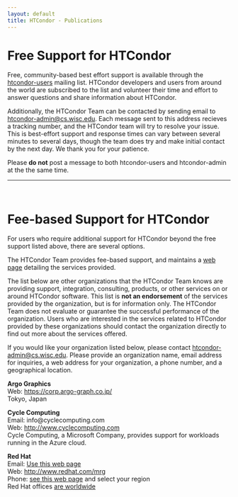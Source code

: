 ```yaml
---
layout: default
title: HTCondor - Publications
---
```


<h1 class="norm">Free Support for HTCondor</h1>

<p>
Free, community-based best effort support is available through the
<a href="http://research.cs.wisc.edu/htcondor/mail-lists/">htcondor-users</A> 
mailing list. HTCondor developers and users from around the world are 
subscribed to the list and volunteer their time and effort to answer
questions and share information about HTCondor.
</p>
<p>
Additionally, the HTCondor Team can be contacted by sending email to
<a href="mailto:htcondor-admin@cs.wisc.edu">htcondor-admin@cs.wisc.edu</A>. Each
message sent to this address recieves a tracking number, and the HTCondor team
will try to resolve your issue. This is best-effort support and response times 
can vary between several minutes to several days, though the team does try and 
make initial contact by the next day. We thank you for your patience. 
</p>
<p>
Please <b>do not</b> post a message to both htcondor-users and htcondor-admin 
at the the same time.
</p>

<HR NOSHADE><br>


<h1 class="norm">Fee-based Support for HTCondor</h1>
<p>For users who require additional support for HTCondor beyond the free
support listed above, there are several options. 
</p>
<p>
The HTCondor Team provides fee-based support, and maintains a
<a href="http://research.cs.wisc.edu/htcondor/uw-support/">web page</A> detailing the services provided.
</p>
<p>
The list below are other organizations that the HTCondor Team knows
are providing support, integration, consulting, products, or other services on
or around HTCondor software. 
This list is <B>not an endorsement</B> of the
services provided by the organization, but is for information only. 
The  HTCondor Team does not evaluate or guarantee the successful performance of 
the organization.
Users who are interested in the services related to HTCondor provided by these
organizations should contact the organization directly to find out more 
about the services offered. 
</p>
<p>
If you would like your organization listed below, please contact
<a href="mailto:htcondor-admin@cs.wisc.edu">htcondor-admin@cs.wisc.edu</A>.
Please provide an organization name, email address for inquiries,
a web address for your organization, a phone number, and a geographical
location. 
</p>

<p> 
<B>Argo Graphics</B><BR>
Web: <A href="https://corp.argo-graph.co.jp/">https://corp.argo-graph.co.jp/</A><BR>
Tokyo, Japan<br>
</p>
<p>
<B>Cycle Computing</B><BR>
Email: info@cyclecomputing.com<br>
Web: <A href="http://www.cyclecomputing.com">http://www.cyclecomputing.com</A><BR>
Cycle Computing, a Microsoft Company, provides support for workloads running in the Azure cloud.<BR>
</p>
<p>
<B>Red Hat</B><BR>
Email: <a href="https://www.redhat.com/apps/webform.html?event_type=contact_sales">Use this web page</a><br>
Web: <A href="http://www.redhat.com/mrg">http://www.redhat.com/mrg</A><BR>
Phone: <a href="https://www.redhat.com/about/contact/ww/">see this web page</a> and select your region<BR>
Red Hat offices <a href="https://www.redhat.com/about/contact/ww/">are worldwide</a>
</p>